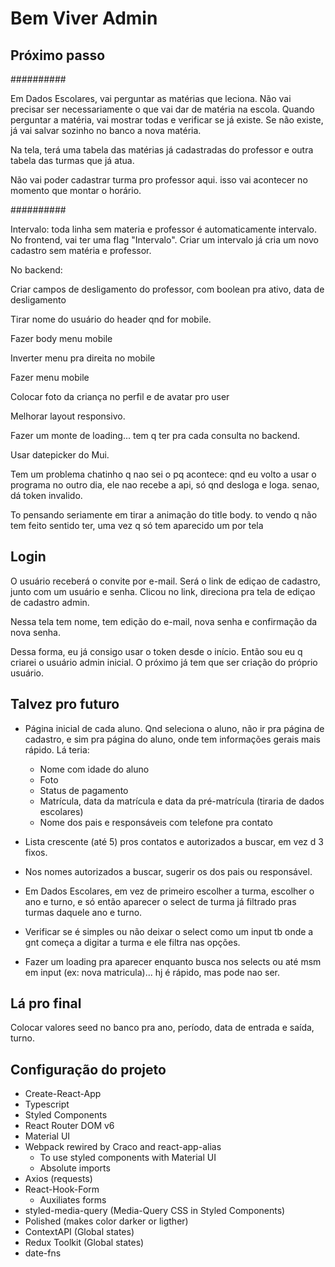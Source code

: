 # Bem Viver Admin

## Próximo passo

##########

Em Dados Escolares, vai perguntar as matérias que leciona. Não vai precisar ser necessariamente o que vai dar de matéria na escola.
Quando perguntar a matéria, vai mostrar todas e verificar se já existe. Se não existe, já vai salvar sozinho no banco a nova matéria.

Na tela, terá uma tabela das matérias já cadastradas do professor e outra tabela das turmas que já atua.

Não vai poder cadastrar turma pro professor aqui. isso vai acontecer no momento que montar o horário.

##########

Intervalo: toda linha sem materia e professor é automaticamente intervalo.
No frontend, vai ter uma flag "Intervalo". Criar um intervalo já cria um novo cadastro sem matéria e professor.

No backend:

Criar campos de desligamento do professor, com boolean pra ativo, data de desligamento

Tirar nome do usuário do header qnd for mobile.

Fazer body menu mobile

Inverter menu pra direita no mobile

Fazer menu mobile

Colocar foto da criança no perfil e de avatar pro user

Melhorar layout responsivo.

Fazer um monte de loading... tem q ter pra cada consulta no backend.

Usar datepicker do Mui.

Tem um problema chatinho q nao sei o pq acontece: qnd eu volto a usar o programa no outro dia, ele nao recebe a api, só qnd desloga e loga. senao, dá token invalido.

To pensando seriamente em tirar a animação do title body. to vendo q não tem feito sentido ter, uma vez q só tem aparecido um por tela

## Login

O usuário receberá o convite por e-mail. Será o link de ediçao de cadastro, junto com um usuário e senha. Clicou no link, direciona pra tela de ediçao de cadastro admin.

Nessa tela tem nome, tem edição do e-mail, nova senha e confirmação da nova senha.

Dessa forma, eu já consigo usar o token desde o início. Então sou eu q criarei o usuário admin inicial. O próximo já tem que ser criação do próprio usuário.

## Talvez pro futuro

- Página inicial de cada aluno. Qnd seleciona o aluno, não ir pra página de cadastro, e sim pra página do aluno, onde tem informações gerais mais rápido. Lá teria:

  - Nome com idade do aluno
  - Foto
  - Status de pagamento
  - Matrícula, data da matrícula e data da pré-matrícula (tiraria de dados escolares)
  - Nome dos pais e responsáveis com telefone pra contato

- Lista crescente (até 5) pros contatos e autorizados a buscar, em vez d 3 fixos.
- Nos nomes autorizados a buscar, sugerir os dos pais ou responsável.

- Em Dados Escolares, em vez de primeiro escolher a turma, escolher o ano e turno,
  e só então aparecer o select de turma já filtrado pras turmas daquele ano e turno.

- Verificar se é simples ou não deixar o select como um input tb onde a gnt começa a digitar a turma e ele filtra nas opções.

- Fazer um loading pra aparecer enquanto busca nos selects ou até msm em input (ex: nova matricula)... hj é rápido, mas pode nao ser.

## Lá pro final

Colocar valores seed no banco pra ano, período, data de entrada e saída, turno.

## Configuração do projeto

- Create-React-App
- Typescript
- Styled Components
- React Router DOM v6
- Material UI
- Webpack rewired by Craco and react-app-alias
  - To use styled components with Material UI
  - Absolute imports
- Axios (requests)
- React-Hook-Form
  - Auxiliates forms
- styled-media-query (Media-Query CSS in Styled Components)
- Polished (makes color darker or ligther)
- ContextAPI (Global states)
- Redux Toolkit (Global states)
- date-fns
